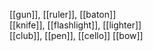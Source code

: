 [[gun]], [[ruler]], [[baton]]  
[[knife]], [[flashlight]], [[lighter]]  
[[club]], [[pen]], [[cello]] [[bow]]
